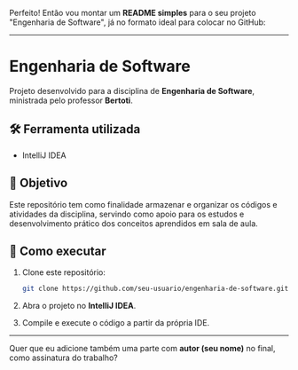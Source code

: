 Perfeito! Então vou montar um **README simples** para o seu projeto "Engenharia de Software", já no formato ideal para colocar no GitHub:

---

# Engenharia de Software

Projeto desenvolvido para a disciplina de **Engenharia de Software**, ministrada pelo professor **Bertoti**.

## 🛠️ Ferramenta utilizada

* IntelliJ IDEA

## 📌 Objetivo

Este repositório tem como finalidade armazenar e organizar os códigos e atividades da disciplina, servindo como apoio para os estudos e desenvolvimento prático dos conceitos aprendidos em sala de aula.

## 🚀 Como executar

1. Clone este repositório:

   ```bash
   git clone https://github.com/seu-usuario/engenharia-de-software.git
   ```
2. Abra o projeto no **IntelliJ IDEA**.
3. Compile e execute o código a partir da própria IDE.

---

Quer que eu adicione também uma parte com **autor (seu nome)** no final, como assinatura do trabalho?
